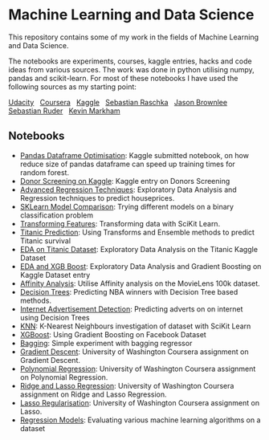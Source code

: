 # Machine Learning and Data Science

This repository contains some of my work in the fields of Machine Learning and Data Science.

The notebooks are experiments, courses, kaggle entries, hacks and code ideas from various sources.  The work was done in python utilising numpy, pandas and scikit-learn.  For most of these notebooks I have used the following sources as my starting point:

[Udacity](https://eu.udacity.com/) &nbsp; 
[Coursera](https://www.coursera.org) &nbsp; 
[Kaggle](https://www.kaggle.com) &nbsp; 
[Sebastian Raschka](https://sebastianraschka.com/books.html) &nbsp; 
[Jason Brownlee](https://machinelearningmastery.com) &nbsp; 
[Sebastian Ruder](http://ruder.io/optimizing-gradient-descent/) &nbsp; 
[Kevin Markham](https://www.youtube.com/user/dataschool) &nbsp; 


## Notebooks

* [Pandas Dataframe Optimisation](https://github.com/riched158/Kaggle/blob/master/P1/DataFrameOptimisation.ipynb): Kaggle submitted notebook, on how reduce size of pandas dataframe can speed up training times for random forest.
* [Donor Screening on Kaggle](https://github.com/riched158/Kaggle/blob/master/P1/donors1.ipynb): Kaggle entry on Donors Screening
* [Advanced Regression Techniques](https://github.com/riched158/Kaggle/blob/master/P1/Ames_Housing1.ipynb): Exploratory Data Analysis and Regression techniques to predict houseprices.
* [SKLearn Model Comparison](https://github.com/riched158/MachineLearning/blob/master/Binary%20Classification.ipynb): Trying different models on a binary classification problem
* [Transforming Features](https://github.com/riched158/Machine-Learning-Shallow/blob/master/FeaturesAndTransformers.ipynb): Transforming data with SciKit Learn.
* [Titanic Prediction](https://github.com/riched158/MachineLearning/blob/master/TitanicPipelines.ipynb): Using Transforms and Ensemble methods to predict Titanic survival
* [EDA on Titanic Dataset](https://github.com/riched158/Kaggle/blob/master/P1/Titanic4.ipynb): Exploratory Data Analysis on the Titanic Kaggle Dataset
* [EDA and XGB Boost](https://github.com/riched158/Kaggle/blob/master/P1/PortSeguro.ipynb): Exploratory Data Analysis and Gradient Boosting on Kaggle Dataset entry
* [Affinity Analysis](https://github.com/riched158/MachineLearning/blob/master/AffinityAnalysis.ipynb): Utilise Affinity analysis on the MovieLens 100k dataset.
* [Decision Trees](https://github.com/riched158/MachineLearning/blob/master/DTs_and_Feature_Engineeering.ipynb): Predicting NBA winners with Decision Tree based methods.
* [Internet Advertisement Detection](https://github.com/riched158/MachineLearning/blob/master/FeaturesAndTransformers2.ipynb): Predicting adverts on on internet using Decision Trees
* [KNN](https://github.com/riched158/MachineLearning/blob/master/KNN.ipynb): K-Nearest Neighbours investigation of dataset with SciKit Learn 
* [XGBoost](https://github.com/riched158/MachineLearning/blob/master/XGBoostTutorial.ipynb): Using Gradient Boosting on Facebook Dataset
* [Bagging](https://github.com/riched158/MachineLearning/blob/master/Bagging%20Regressor.ipynb): Simple experiment with bagging regressor 
* [Gradient Descent](https://github.com/riched158/ML-Regression/blob/master/week-2-multiple-regression-assign-2.ipynb): University of Washington Coursera assignment on Gradient Descent.
* [Polynomial Regression](https://github.com/riched158/ML-Regression/blob/master/week-3-polynomial-regression-assign.ipynb): University of Washington Coursera assignment on Polynomial Regression.
* [Ridge and Lasso Regression](https://github.com/riched158/ML-Regression/blob/master/Overfitting_Ridge_Lasso.ipynb): University of Washington Coursera assignment on Ridge and Lasso Regression.
* [Lasso Regularisation](https://github.com/riched158/ML-Regression/blob/master/week-5-lasso-assign-2.ipynb): University of Washington Coursera assignment on Lasso.
* [Regression Models](https://github.com/riched158/MachineLearning/blob/master/RegressionModels.ipynb): Evaluating various machine learning algorithms on a dataset



